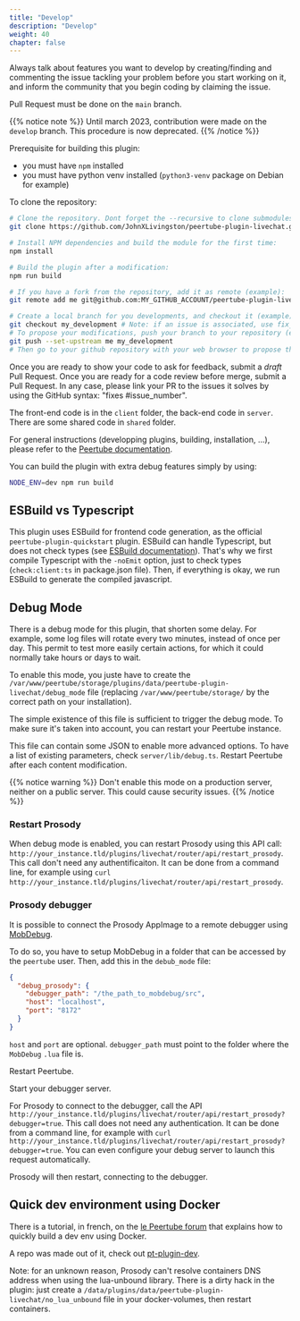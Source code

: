 ```yaml
---
title: "Develop"
description: "Develop"
weight: 40
chapter: false
---
```


Always talk about features you want to develop by creating/finding and commenting the issue tackling your problem
before you start working on it, and inform the community that you begin coding by claiming the issue.

Pull Request must be done on the `main` branch.

{{% notice note %}}
Until march 2023, contribution were made on the `develop` branch. This procedure is now deprecated.
{{% /notice %}}

Prerequisite for building this plugin:

- you must have `npm` installed
- you must have python venv installed (`python3-venv` package on Debian for example)

To clone the repository:

```bash
# Clone the repository. Dont forget the --recursive to clone submodules.
git clone https://github.com/JohnXLivingston/peertube-plugin-livechat.git --recursive

# Install NPM dependencies and build the module for the first time:
npm install

# Build the plugin after a modification:
npm run build

# If you have a fork from the repository, add it as remote (example):
git remote add me git@github.com:MY_GITHUB_ACCOUNT/peertube-plugin-livechat.git

# Create a local branch for you developments, and checkout it (example):
git checkout my_development # Note: if an issue is associated, use fix_1234 as your branch name (where 1234 is the issue's number)
# To propose your modifications, push your branch to your repository (example):
git push --set-upstream me my_development
# Then go to your github repository with your web browser to propose the Pull Request (see additional instructions below)
```

Once you are ready to show your code to ask for feedback, submit a *draft* Pull Request.
Once you are ready for a code review before merge, submit a Pull Request. In any case, please
link your PR to the issues it solves by using the GitHub syntax: "fixes #issue_number".

The front-end code is in the `client` folder, the back-end code in `server`. There are some shared code in `shared` folder.

For general instructions (developping plugins, building, installation, ...), please refer to the [Peertube documentation](https://docs.joinpeertube.org/contribute-plugins?id=write-a-plugintheme).

You can build the plugin with extra debug features simply by using:

```bash
NODE_ENV=dev npm run build
```

## ESBuild vs Typescript

This plugin uses ESBuild for frontend code generation, as the official `peertube-plugin-quickstart` plugin.
ESBuild can handle Typescript, but does not check types
(see [ESBuild documentation](https://esbuild.github.io/content-types/#typescript)).
That's why we first compile Typescript with the `-noEmit` option, just to check types (`check:client:ts` in package.json file).
Then, if everything is okay, we run ESBuild to generate the compiled javascript.

## Debug Mode

There is a debug mode for this plugin, that shorten some delay.
For example, some log files will rotate every two minutes, instead of once per day.
This permit to test more easily certain actions, for which it could normally take hours or days to wait.

To enable this mode, you juste have to create the
`/var/www/peertube/storage/plugins/data/peertube-plugin-livechat/debug_mode` file
(replacing `/var/www/peertube/storage/` by the correct path on your installation).

The simple existence of this file is sufficient to trigger the debug mode.
To make sure it's taken into account, you can restart your Peertube instance.

This file can contain some JSON to enable more advanced options.
To have a list of existing parameters, check `server/lib/debug.ts`.
Restart Peertube after each content modification.

{{% notice warning %}}
Don't enable this mode on a production server, neither on a public server.
This could cause security issues.
{{% /notice %}}

### Restart Prosody

When debug mode is enabled, you can restart Prosody using this API call:
`http://your_instance.tld/plugins/livechat/router/api/restart_prosody`.
This call don't need any authentificaiton.
It can be done from a command line, for example using
`curl http://your_instance.tld/plugins/livechat/router/api/restart_prosody`.

### Prosody debugger

It is possible to connect the Prosody AppImage to a remote debugger using [MobDebug](https://luarocks.org/modules/paulclinger/mobdebug).

To do so, you have to setup MobDebug in a folder that can be accessed by the `peertube` user.
Then, add this in the `debub_mode` file:

```json
{
  "debug_prosody": {
    "debugger_path": "/the_path_to_mobdebug/src",
    "host": "localhost",
    "port": "8172"
  }
}
```

`host` and `port` are optional. `debugger_path` must point to the folder where the `MobDebug` `.lua` file is.

Restart Peertube.

Start your debugger server.

For Prosody to connect to the debugger, call the API
`http://your_instance.tld/plugins/livechat/router/api/restart_prosody?debugger=true`.
This call does not need any authentication.
It can be done from a command line, for example with
`curl http://your_instance.tld/plugins/livechat/router/api/restart_prosody?debugger=true`.
You can even configure your debug server to launch this request automatically.

Prosody will then restart, connecting to the debugger.

## Quick dev environment using Docker

There is a tutorial, in french, on the
[le Peertube forum](https://framacolibri.org/t/tutoriel-creer-un-environnement-de-developpement-de-plugin-peertube-rapidement-en-utilisant-docker-et-qui-permet-de-tester-la-federation/17631)
that explains how to quickly build a dev env using Docker.

A repo was made out of it, check out [pt-plugin-dev](https://codeberg.org/mose/pt-plugin-dev).

Note: for an unknown reason, Prosody can't resolve containers DNS address when using the lua-unbound library.
There is a dirty hack in the plugin: just create a
`/data/plugins/data/peertube-plugin-livechat/no_lua_unbound` file in your docker-volumes,
then restart containers.
